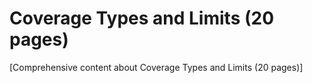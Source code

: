 # Coverage Types and Limits (20 pages)

[Comprehensive content about Coverage Types and Limits (20 pages)]
